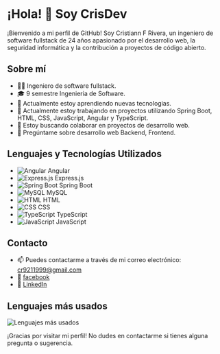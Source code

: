 # ¡Hola! 👋 Soy CrisDev

¡Bienvenido a mi perfil de GitHub! Soy Cristiann F Rivera, un ingeniero de software fullstack de 24 años apasionado por el desarrollo web, la seguridad informática y la contribución a proyectos de código abierto.

## Sobre mí
- 👨‍💻 Ingeniero de software fullstack.
- 🎓 9 semestre Ingenieria de Software.
- 🌱 Actualmente estoy aprendiendo nuevas tecnologias.
- 🔭 Actualmente estoy trabajando en proyectos utilizando Spring Boot, HTML, CSS, JavaScript, Angular y TypeScript.
- 👯 Estoy buscando colaborar en proyectos de desarrollo web.
- 💬 Pregúntame sobre desarrollo web Backend, Frontend.

## Lenguajes y Tecnologías Utilizados
  - ![Angular](https://img.icons8.com/color/48/000000/angularjs.png) Angular
  - ![Express.js](https://img.icons8.com/color/48/000000/nodejs.png) Express.js
  - ![Spring Boot](https://img.icons8.com/color/48/000000/java-coffee-cup-logo.png) Spring Boot
  - ![MySQL](https://img.icons8.com/color/48/000000/mysql-logo.png) MySQL
  - ![HTML](https://img.icons8.com/color/48/000000/html-5.png) HTML
  - ![CSS](https://img.icons8.com/color/48/000000/css3.png) CSS
  - ![TypeScript](https://img.icons8.com/color/48/000000/typescript.png) TypeScript
  - ![JavaScript](https://img.icons8.com/color/48/000000/javascript.png) JavaScript

## Contacto
- 📫 Puedes contactarme a través de mi correo electrónico: cr9211999@gmail.com
- 🔗 [facebook](https://web.facebook.com/profile.php?id=100005486839421)
- 🔗 [LinkedIn](https://www.linkedin.com/in/cristian-fabian-rivera-lozano-a58426250/)

## Lenguajes más usados
![Lenguajes más usados](https://github-readme-stats.vercel.app/api/top-langs/?username=CrissFaDev&layout=compact&theme=dark)

¡Gracias por visitar mi perfil! No dudes en contactarme si tienes alguna pregunta o sugerencia.

